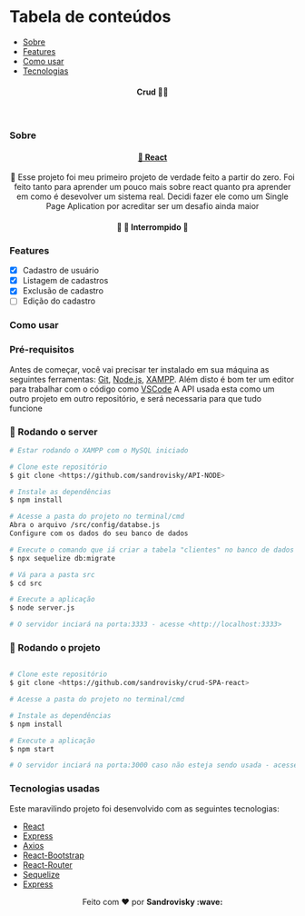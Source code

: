 Tabela de conteúdos
=================
<!--ts-->
   * [Sobre](#Sobre)
   * [Features](#Features)
   * [Como usar](#Como-usar)
   * [Tecnologias](#Tecnologias-usadas)
<!--te-->
<h4 align="center">
 <b>Crud</b> 🦸‍♂️
</h4>

<br>

### Sobre

<h4 align="center">
    <a href="https://pt-br.reactjs.org/">🔗 React</a>
</h4>
<p align="center">🚀 Esse projeto foi meu primeiro projeto de verdade feito a partir do zero. Foi feito tanto para aprender um pouco mais sobre react quanto pra aprender em como é desevolver um sistema real. Decidi fazer ele como um Single Page Aplication por acreditar ser um desafio ainda maior</p>

<h4 align="center"> 
	🚧  🚀 Interrompido  🚧
</h4>

### Features

- [x] Cadastro de usuário
- [x] Listagem de cadastros
- [x] Exclusão de cadastro
- [ ] Edição do cadastro

### Como usar

### Pré-requisitos

Antes de começar, você vai precisar ter instalado em sua máquina as seguintes ferramentas:
[Git](https://git-scm.com), [Node.js](https://nodejs.org/en/), [XAMPP](https://www.apachefriends.org/pt_br/index.html). 
Além disto é bom ter um editor para trabalhar com o código como [VSCode](https://code.visualstudio.com/)
A API usada esta como um outro projeto em outro repositório, e será necessaria para que tudo funcione

### 🎲 Rodando o server

```bash
# Estar rodando o XAMPP com o MySQL iniciado

# Clone este repositório
$ git clone <https://github.com/sandrovisky/API-NODE>

# Instale as dependências
$ npm install

# Acesse a pasta do projeto no terminal/cmd
Abra o arquivo /src/config/databse.js
Configure com os dados do seu banco de dados

# Execute o comando que iá criar a tabela "clientes" no banco de dados
$ npx sequelize db:migrate

# Vá para a pasta src
$ cd src 

# Execute a aplicação 
$ node server.js

# O servidor inciará na porta:3333 - acesse <http://localhost:3333>
```
### 🎲 Rodando o projeto

```bash

# Clone este repositório
$ git clone <https://github.com/sandrovisky/crud-SPA-react>

# Acesse a pasta do projeto no terminal/cmd

# Instale as dependências
$ npm install

# Execute a aplicação 
$ npm start

# O servidor inciará na porta:3000 caso não esteja sendo usada - acesse <http://localhost:3000>
```
### Tecnologias usadas
Este maravilindo projeto foi desenvolvido com as seguintes tecnologias:
- [React](https://pt-br.reactjs.org/)
- [Express](https://expressjs.com/pt-br/)
- [Axios](https://www.npmjs.com/package/axios)
- [React-Bootstrap](https://react-bootstrap.github.io/)
- [React-Router](https://reactrouter.com/)
- [Sequelize](https://sequelize.org/)
- [Express](https://expressjs.com/pt-br/)

<p align="center">Feito com ❤️ por <strong>Sandrovisky :wave: </p>